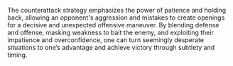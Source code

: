 The counterattack strategy emphasizes the power of patience and holding back, allowing an opponent's aggression and mistakes to create openings for a decisive and unexpected offensive maneuver. By blending defense and offense, masking weakness to bait the enemy, and exploiting their impatience and overconfidence, one can turn seemingly desperate situations to one’s advantage and achieve victory through subtlety and timing.
